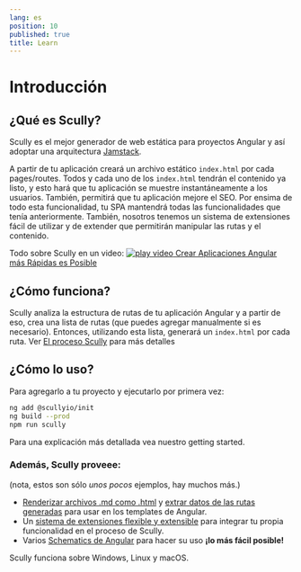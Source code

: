 ```yaml
---
lang: es
position: 10
published: true
title: Learn
---
```


# Introducción

## ¿Qué es Scully?

Scully es el mejor generador de web estática para proyectos Angular y así adoptar una arquitectura [Jamstack](https://jamstack.org/).

A partir de tu aplicación creará un archivo estático `index.html` por cada pages/routes. Todos y cada uno de los `index.html` tendrán el contenido ya listo, y esto hará que tu aplicación se muestre instantáneamente a los usuarios. También, permitirá que tu aplicación mejore el SEO. Por ensima de todo esta funcionalidad, tu SPA mantendrá todas las funcionalidades que tenía anteriormente.
También, nosotros tenemos un sistema de extensiones fácil de utilizar y de extender que permitirán manipular las rutas y el contenido.

Todo sobre Scully en un video:
<a class="docs-icon-button" href="https://thinkster.io/tutorials/scully-webinar-building-the-fastest-angular-apps-possible">
<img src="/assets/img/icons/play-solid.svg" alt="play video"/>
Crear Aplicaciones Angular más Rápidas es Posible
</a>

## ¿Cómo funciona?

Scully analiza la estructura de rutas de tu aplicación Angular y a partir de eso, crea una lista de rutas (que puedes agregar manualmente si es necesario). Entonces, utilizando esta lista, generará un `index.html` por cada ruta. Ver [El proceso Scully](/docs/concepts/process.md) para más detalles

## ¿Cómo lo uso?

Para agregarlo a tu proyecto y ejecutarlo por primera vez:

```bash
ng add @scullyio/init
ng build --prod
npm run scully
```

Para una explicación más detallada vea nuestro getting started.

### Además, Scully proveee:

(nota, estos son sólo _unos pocos_ ejemplos, hay muchos más.)

- [Renderizar archivos .md como .html](/docs/learn/create-a-blog/add-blog-support) y [extrar datos de las rutas generadas](/docs/learn/create-a-blog/use-blog-post-data-in-template) para usar en los templates de Angular.
- Un [sistema de extensiones flexible y extensible](/docs/Reference/plugins/overview) para integrar tu propia funcionalidad en el proceso de Scully.
- Varios [Schematics de Angular](/docs/Reference/schematics/create-scully-files-with-ng-add) para hacer su uso **¡lo más fácil posible!**

Scully funciona sobre Windows, Linux y macOS.
